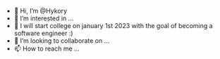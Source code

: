 - 👋 Hi, I’m @Hykory 
- 👀 I’m interested in ...
- 🌱 I will start college on january 1st 2023 with the goal of becoming a software engineer :)
- 💞️ I’m looking to collaborate on ...
- 📫 How to reach me ...

<!---
Hykory/Hykory is a ✨ special ✨ repository because its `README.md` (this file) appears on your GitHub profile.
You can click the Preview link to take a look at your changes.
--->

